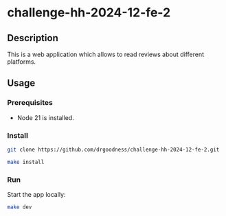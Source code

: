 # challenge-hh-2024-12-fe-2

## Description
This is a web application which allows to read reviews about different platforms.

## Usage
### Prerequisites
- Node 21 is installed.
### Install
```bash
git clone https://github.com/drgoodness/challenge-hh-2024-12-fe-2.git

make install
```
### Run
Start the app locally:
```bash
make dev
```